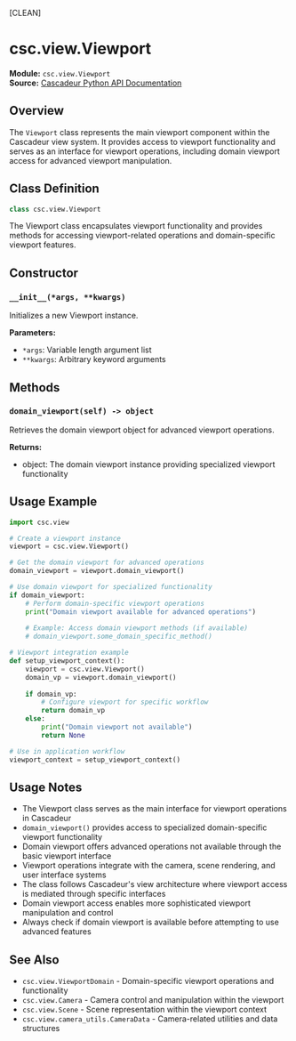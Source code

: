 [CLEAN]

# csc.view.Viewport

**Module:** `csc.view.Viewport`  
**Source:** [Cascadeur Python API Documentation](https://cascadeur.com/python-api/_generate/csc.view.Viewport.html)

## Overview

The `Viewport` class represents the main viewport component within the Cascadeur view system. It provides access to viewport functionality and serves as an interface for viewport operations, including domain viewport access for advanced viewport manipulation.

## Class Definition

```python
class csc.view.Viewport
```

The Viewport class encapsulates viewport functionality and provides methods for accessing viewport-related operations and domain-specific viewport features.

## Constructor

### `__init__(*args, **kwargs)`

Initializes a new Viewport instance.

**Parameters:**
- `*args`: Variable length argument list
- `**kwargs`: Arbitrary keyword arguments

## Methods

### `domain_viewport(self) -> object`

Retrieves the domain viewport object for advanced viewport operations.

**Returns:**
- object: The domain viewport instance providing specialized viewport functionality

## Usage Example

```python
import csc.view

# Create a viewport instance
viewport = csc.view.Viewport()

# Get the domain viewport for advanced operations
domain_viewport = viewport.domain_viewport()

# Use domain viewport for specialized functionality
if domain_viewport:
    # Perform domain-specific viewport operations
    print("Domain viewport available for advanced operations")
    
    # Example: Access domain viewport methods (if available)
    # domain_viewport.some_domain_specific_method()

# Viewport integration example
def setup_viewport_context():
    viewport = csc.view.Viewport()
    domain_vp = viewport.domain_viewport()
    
    if domain_vp:
        # Configure viewport for specific workflow
        return domain_vp
    else:
        print("Domain viewport not available")
        return None

# Use in application workflow
viewport_context = setup_viewport_context()
```

## Usage Notes

- The Viewport class serves as the main interface for viewport operations in Cascadeur
- `domain_viewport()` provides access to specialized domain-specific viewport functionality
- Domain viewport offers advanced operations not available through the basic viewport interface
- Viewport operations integrate with the camera, scene rendering, and user interface systems
- The class follows Cascadeur's view architecture where viewport access is mediated through specific interfaces
- Domain viewport access enables more sophisticated viewport manipulation and control
- Always check if domain viewport is available before attempting to use advanced features

## See Also

- `csc.view.ViewportDomain` - Domain-specific viewport operations and functionality
- `csc.view.Camera` - Camera control and manipulation within the viewport
- `csc.view.Scene` - Scene representation within the viewport context
- `csc.view.camera_utils.CameraData` - Camera-related utilities and data structures